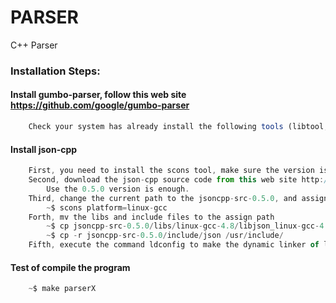 PARSER
======

C++ Parser


### Installation Steps:

#### Install gumbo-parser, follow this web site https://github.com/google/gumbo-parser
```js
	Check your system has already install the following tools (libtool, make, g++, autoconf, autogen, automake) and is up-to-date.
```

#### Install json-cpp
```js
	First, you need to install the scons tool, make sure the version is higher than 2.1.0.
	Second, download the json-cpp source code from this web site http://sourceforge.net/projects/jsoncpp/
		Use the 0.5.0 version is enough.
	Third, change the current path to the jsoncpp-src-0.5.0, and assign the platform. for example.
		~$ scons platform=linux-gcc
	Forth, mv the libs and include files to the assign path
		~$ cp jsoncpp-src-0.5.0/libs/linux-gcc-4.8/libjson_linux-gcc-4.8_libmt.* /usr/local/lib/libjsoncpp.*
		~$ cp -r jsoncpp-src-0.5.0/include/json /usr/include/
	Fifth, execute the command ldconfig to make the dynamic linker of ljsocpp
```

#### Test of compile the program
```js
	~$ make parserX
```

